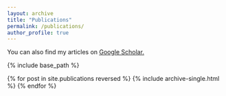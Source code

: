 ```yaml
---
layout: archive
title: "Publications"
permalink: /publications/
author_profile: true
---
```


You can also find my articles on <u><a href="https://scholar.google.com/citations?user=4EHXj4UAAAAJ&hl=en">Google Scholar</a>.</u>

{% include base_path %}

{% for post in site.publications reversed %}
  {% include archive-single.html %}
{% endfor %}
